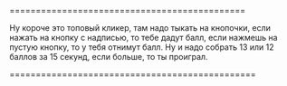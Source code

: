 =============================================


Ну короче это топовый кликер, там надо тыкать на кнопочки, если нажать на кнопку с надписью, то тебе дадут балл, если нажмешь на пустую кнопку, то у тебя отнимут балл.
Ну и надо собрать 13 или 12 баллов за 15 секунд, если больше, то ты проиграл.


===============================================


